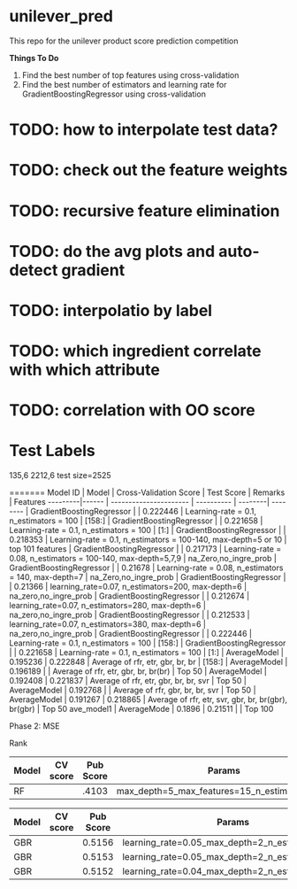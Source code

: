 # unilever_pred
This repo for the unilever product score prediction competition

__Things To Do__
1. Find the best number of top features using cross-validation
2. Find the best number of estimators and learning rate for GradientBoostingRegressor using cross-validation

# TODO: how to interpolate test data?
# TODO: check out the feature weights
# TODO: recursive feature elimination
# TODO: do the avg plots and auto-detect gradient
# TODO: interpolatio by label
# TODO: which ingredient correlate with which attribute
# TODO: correlation with OO score

Test Labels
===========
135,6
2212,6
test size=2525

=======
Model ID | Model | Cross-Validation Score | Test Score | Remarks | Features
---------|------ | ---------------------- | ---------- | --------| --------
        | GradientBoostingRegressor  | | 0.222446 | Learning-rate = 0.1, n_estimators = 100 | [158:]
        | GradientBoostingRegressor  | | 0.221658 | Learning-rate = 0.1, n_estimators = 100 | [1:]
        | GradientBoostingRegressor  | | 0.218353 | Learning-rate = 0.1, n_estimators = 100-140, max-depth=5 or 10 | top 101  features
        | GradientBoostingRegressor  | | 0.217173 | Learning-rate = 0.08, n_estimators = 100-140, max-depth=5,7,9 | na_Zero,no_ingre_prob
        | GradientBoostingRegressor  | | 0.21678 | Learning-rate = 0.08, n_estimators = 140, max-depth=7 | na_Zero,no_ingre_prob
        | GradientBoostingRegressor  | | 0.21366 | learning_rate=0.07, n_estimators=200, max-depth=6 | na_zero,no_ingre_prob
        | GradientBoostingRegressor  | | 0.212674 | learning_rate=0.07, n_estimators=280, max-depth=6 | na_zero,no_ingre_prob
        | GradientBoostingRegressor  | | 0.212533 | learning_rate=0.07, n_estimators=380, max-depth=6 | na_zero,no_ingre_prob
        | GradientBoostingRegressor |          | 0.222446 | Learning-rate = 0.1, n_estimators = 100 | [158:]
        | GradientBoostingRegressor |          | 0.221658 | Learning-rate = 0.1, n_estimators = 100 | [1:]
        | AverageModel              | 0.195236 | 0.222848 | Average of rfr, etr, gbr, br, br                     | [158:]
        | AverageModel              | 0.196189 |          | Average of rfr, etr, gbr, br, br(br)                 | Top 50
        | AverageModel              | 0.192408 | 0.221837 | Average of rfr, etr, gbr, br, br, svr                | Top 50
        | AverageModel              | 0.192768 |  | Average of rfr, gbr, br, br, svr                             | Top 50
        | AverageModel              | 0.191267 | 0.218865 | Average of  rfr, etr, svr, gbr, br, br(gbr), br(gbr) | Top 50
ave_model1 | AverageMode            | 0.1896 | 0.21511  |                                                        | Top 100


Phase 2: MSE

Rank

Model| CV score  | Pub Score | Params
-----|-----------|-----------|--------
RF   |           | .4103     | max_depth=5_max_features=15_n_estimators=250

Model| CV score  | Pub Score | Params
-----|-----------|-----------|--------
GBR  |           | 0.5156    | learning_rate=0.05_max_depth=2_n_estimators=200
GBR  |           | 0.5153    | learning_rate=0.05_max_depth=2_n_estimators=150
GBR  |           | 0.5152    | learning_rate=0.04_max_depth=2_n_estimators=140
